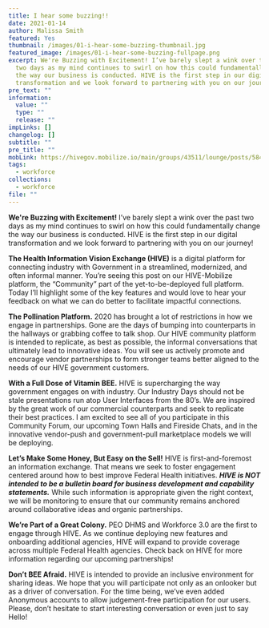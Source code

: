 ```yaml
---
title: I hear some buzzing!!
date: 2021-01-14
author: Malissa Smith
featured: Yes
thumbnail: /images/01-i-hear-some-buzzing-thumbnail.jpg
featured_image: /images/01-i-hear-some-buzzing-fullpage.png
excerpt: We're Buzzing with Excitement! I’ve barely slept a wink over the past
  two days as my mind continues to swirl on how this could fundamentally change
  the way our business is conducted. HIVE is the first step in our digital
  transformation and we look forward to partnering with you on our journey!
pre_text: ""
information:
  value: ""
  type: ""
  release: ""
impLinks: []
changelog: []
subtitle: ""
pre_title: ""
mobLink: https://hivegov.mobilize.io/main/groups/43511/lounge/posts/584843?tab=comment
tags:
  - workforce
collections:
  - workforce
file: ""
---
```

**We're Buzzing with Excitement!** I’ve barely slept a wink over the past two days as my mind continues to swirl on how this could fundamentally change the way our business is conducted. HIVE is the first step in our digital transformation and we look forward to partnering with you on our journey!

**The Health Information Vision Exchange (HIVE)** is a digital platform for connecting industry with Government in a streamlined, modernized, and often informal manner. You’re seeing this post on our HIVE-Mobilize platform, the “Community” part of the yet-to-be-deployed full platform. Today I’ll highlight some of the key features and would love to hear your feedback on what we can do better to facilitate impactful connections.



**The Pollination Platform.** 2020 has brought a lot of restrictions in how we engage in partnerships. Gone are the days of bumping into counterparts in the hallways or grabbing coffee to talk shop. Our HIVE community platform is intended to replicate, as best as possible, the informal conversations that ultimately lead to innovative ideas. You will see us actively promote and encourage vendor partnerships to form stronger teams better aligned to the needs of our HIVE government customers.



**With a Full Dose of Vitamin BEE.** HIVE is supercharging the way government engages on with industry. Our Industry Days should not be stale presentations run atop User Interfaces from the 80’s. We are inspired by the great work of our commercial counterparts and seek to replicate their best practices. I am excited to see all of you participate in this Community Forum, our upcoming Town Halls and Fireside Chats, and in the innovative vendor-push and government-pull marketplace models we will be deploying.



**Let’s Make Some Honey, But Easy on the Sell!** HIVE is first-and-foremost an information exchange. That means we seek to foster engagement centered around how to best improve Federal Health initiatives. ***HIVE is NOT intended to be a bulletin board for business development and capability statements.*** While such information is appropriate given the right context, we will be monitoring to ensure that our community remains anchored around collaborative ideas and organic partnerships.



**We’re Part of a Great Colony.** PEO DHMS and Workforce 3.0 are the first to engage through HIVE. As we continue deploying new features and onboarding additional agencies, HIVE will expand to provide coverage across multiple Federal Health agencies. Check back on HIVE for more information regarding our upcoming partnerships!



**Don’t BEE Afraid.** HIVE is intended to provide an inclusive environment for sharing ideas. We hope that you will participate not only as an onlooker but as a driver of conversation. For the time being, we’ve even added Anonymous accounts to allow judgement-free participation for our users. Please, don’t hesitate to start interesting conversation or even just to say Hello!